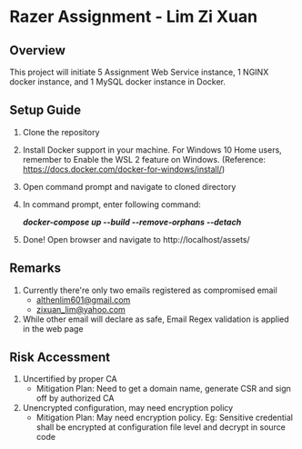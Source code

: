 # Razer Assignment - Lim Zi Xuan
## Overview
This project will initiate 5 Assignment Web Service instance, 1 NGINX docker instance, and 1 MySQL docker instance in Docker. 

## Setup Guide
1. Clone the repository
2. Install Docker support in your machine. For Windows 10 Home users, remember to Enable the WSL 2 feature on Windows. (Reference: https://docs.docker.com/docker-for-windows/install/)
3. Open command prompt and navigate to cloned directory
4. In command prompt, enter following command:

   ***docker-compose up --build --remove-orphans --detach***

5. Done! Open browser and navigate to http://localhost/assets/

## Remarks
1. Currently there're only two emails registered as compromised email
    - althenlim601@gmail.com
    - zixuan_lim@yahoo.com
2. While other email will declare as safe, Email Regex validation is applied in the web page

## Risk Accessment
1. Uncertified by proper CA
   - Mitigation Plan: Need to get a domain name, generate CSR and sign off by authorized CA
2. Unencrypted configuration, may need encryption policy
   - Mitigation Plan: May need encryption policy. Eg: Sensitive credential shall be encrypted at configuration file level and decrypt in source code

